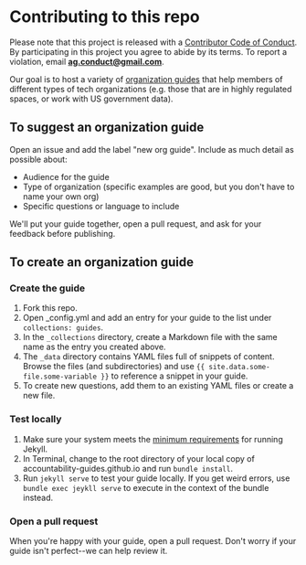 # Contributing to this repo

Please note that this project is released with a [Contributor Code of Conduct](CODE_OF_CONDUCT.md). By participating in this project you agree to abide by its terms. To report a violation, email **ag.conduct@gmail.com**.

Our goal is to host a variety of [organization guides](https://accountability-guides.github.io/organization-guides/) that help  members of different types of tech organizations (e.g. those that are in highly regulated spaces, or work with US government data).

## To suggest an organization guide

Open an issue and add the label "new org guide". Include as much detail as possible about:
* Audience for the guide
* Type of organization (specific examples are good, but you don't have to name your own org)
* Specific questions or language to include

We'll put your guide together, open a pull request, and ask for your feedback before publishing.

## To create an organization guide

### Create the guide

1. Fork this repo.
2. Open _config.yml and add an entry for your guide to the list under `collections: guides`.
4. In the `_collections` directory, create a Markdown file with the same name as the entry you created above.
5. The `_data` directory contains YAML files full of snippets of content. Browse the files (and subdirectories) and use `{{ site.data.some-file.some-variable }}` to reference a snippet in your guide.
6. To create new questions, add them to an existing YAML files or create a new file.

### Test locally

1. Make sure your system meets the [minimum requirements](https://help.github.com/articles/setting-up-your-github-pages-site-locally-with-jekyll/#requirements) for running Jekyll.
2. In Terminal, change to the root directory of your local copy of accountability-guides.github.io and run `bundle install`.
3. Run `jekyll serve` to test your guide locally. If you get weird errors, use `bundle exec jeykll serve` to execute in the context of the bundle instead.


### Open a pull request

When you're happy with your guide, open a pull request. Don't worry if your guide isn't perfect--we can help review it.
